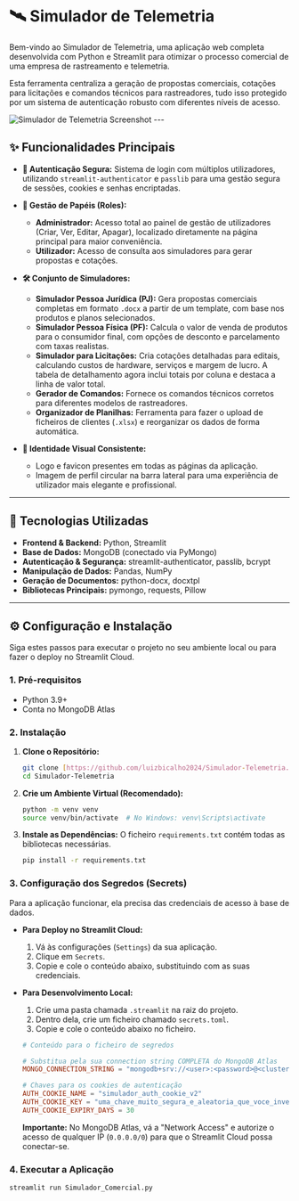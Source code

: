 # 🛰️ Simulador de Telemetria

Bem-vindo ao Simulador de Telemetria, uma aplicação web completa desenvolvida com Python e Streamlit para otimizar o processo comercial de uma empresa de rastreamento e telemetria.

Esta ferramenta centraliza a geração de propostas comerciais, cotações para licitações e comandos técnicos para rastreadores, tudo isso protegido por um sistema de autenticação robusto com diferentes níveis de acesso.

![Simulador de Telemetria Screenshot](https://user-images.githubusercontent.com/your-username/your-repo/your-screenshot.png) ---

## ✨ Funcionalidades Principais

* **🔐 Autenticação Segura:** Sistema de login com múltiplos utilizadores, utilizando `streamlit-authenticator` e `passlib` para uma gestão segura de sessões, cookies e senhas encriptadas.

* **👤 Gestão de Papéis (Roles):**
    * **Administrador:** Acesso total ao painel de gestão de utilizadores (Criar, Ver, Editar, Apagar), localizado diretamente na página principal para maior conveniência.
    * **Utilizador:** Acesso de consulta aos simuladores para gerar propostas e cotações.

* **🛠️ Conjunto de Simuladores:**
    * **Simulador Pessoa Jurídica (PJ):** Gera propostas comerciais completas em formato `.docx` a partir de um template, com base nos produtos e planos selecionados.
    * **Simulador Pessoa Física (PF):** Calcula o valor de venda de produtos para o consumidor final, com opções de desconto e parcelamento com taxas realistas.
    * **Simulador para Licitações:** Cria cotações detalhadas para editais, calculando custos de hardware, serviços e margem de lucro. A tabela de detalhamento agora inclui totais por coluna e destaca a linha de valor total.
    * **Gerador de Comandos:** Fornece os comandos técnicos corretos para diferentes modelos de rastreadores.
    * **Organizador de Planilhas:** Ferramenta para fazer o upload de ficheiros de clientes (`.xlsx`) e reorganizar os dados de forma automática.

* **🎨 Identidade Visual Consistente:**
    * Logo e favicon presentes em todas as páginas da aplicação.
    * Imagem de perfil circular na barra lateral para uma experiência de utilizador mais elegante e profissional.

---

## 🚀 Tecnologias Utilizadas

* **Frontend & Backend:** Python, Streamlit
* **Base de Dados:** MongoDB (conectado via PyMongo)
* **Autenticação & Segurança:** streamlit-authenticator, passlib, bcrypt
* **Manipulação de Dados:** Pandas, NumPy
* **Geração de Documentos:** python-docx, docxtpl
* **Bibliotecas Principais:** pymongo, requests, Pillow

---

## ⚙️ Configuração e Instalação

Siga estes passos para executar o projeto no seu ambiente local ou para fazer o deploy no Streamlit Cloud.

### 1. Pré-requisitos
* Python 3.9+
* Conta no MongoDB Atlas

### 2. Instalação

1.  **Clone o Repositório:**
    ```bash
    git clone [https://github.com/luizbicalho2024/Simulador-Telemetria.git](https://github.com/luizbicalho2024/Simulador-Telemetria.git)
    cd Simulador-Telemetria
    ```

2.  **Crie um Ambiente Virtual (Recomendado):**
    ```bash
    python -m venv venv
    source venv/bin/activate  # No Windows: venv\Scripts\activate
    ```

3.  **Instale as Dependências:**
    O ficheiro `requirements.txt` contém todas as bibliotecas necessárias.
    ```bash
    pip install -r requirements.txt
    ```

### 3. Configuração dos Segredos (Secrets)

Para a aplicação funcionar, ela precisa das credenciais de acesso à base de dados.

* **Para Deploy no Streamlit Cloud:**
    1.  Vá às configurações (`Settings`) da sua aplicação.
    2.  Clique em `Secrets`.
    3.  Copie e cole o conteúdo abaixo, substituindo com as suas credenciais.

* **Para Desenvolvimento Local:**
    1.  Crie uma pasta chamada `.streamlit` na raiz do projeto.
    2.  Dentro dela, crie um ficheiro chamado `secrets.toml`.
    3.  Copie e cole o conteúdo abaixo no ficheiro.

    ```toml
    # Conteúdo para o ficheiro de segredos

    # Substitua pela sua connection string COMPLETA do MongoDB Atlas
    MONGO_CONNECTION_STRING = "mongodb+srv://<user>:<password>@<cluster-url>?retryWrites=true&w=majority"

    # Chaves para os cookies de autenticação
    AUTH_COOKIE_NAME = "simulador_auth_cookie_v2"
    AUTH_COOKIE_KEY = "uma_chave_muito_segura_e_aleatoria_que_voce_inventar_aqui"
    AUTH_COOKIE_EXPIRY_DAYS = 30
    ```
    **Importante:** No MongoDB Atlas, vá a "Network Access" e autorize o acesso de qualquer IP (`0.0.0.0/0`) para que o Streamlit Cloud possa conectar-se.

### 4. Executar a Aplicação

```bash
streamlit run Simulador_Comercial.py
